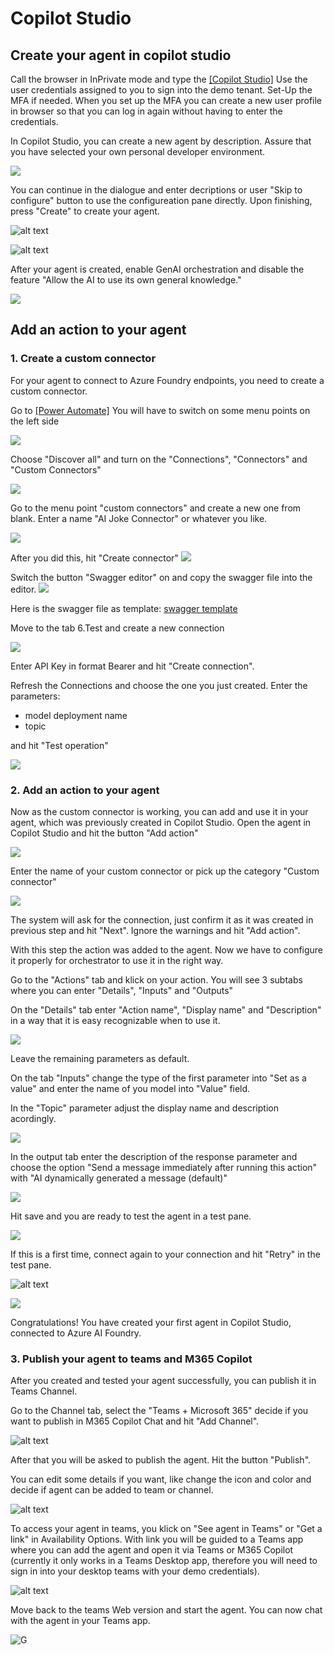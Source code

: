 # Copilot Studio

## Create your agent in copilot studio

Call the browser in InPrivate mode and type the [[Copilot Studio]](https://copilotstudio.preview.microsoft.com)
Use the user credentials assigned to you to sign into the demo tenant. Set-Up the MFA if needed.
When you set up the MFA you can create a new user profile in browser so that you can log in again without having to enter the credentials.

In Copilot Studio, you can create a new agent by description. Assure that you have selected your own personal developer environment.

 ![](main/imgs_mcs/CS_create.jpg)

 You can continue in the dialogue and enter decriptions or user "Skip to configure" button to use the configureation pane directly.
 Upon finishing, press "Create" to create your agent.

![alt text](main/imgs_mcs/CS_skip_to_configure.png)

![alt text](main/imgs_mcs/CS_create_agent.png)

After your agent is created, enable GenAI orchestration and disable the feature "Allow the AI to use its own general knowledge."

![](main/imgs_mcs/CS_genAI.png)

## Add an action to your agent

### 1. Create a custom connector 
For your agent to connect to Azure Foundry endpoints, you need to create a custom connector.

Go to [[Power Automate]](https://make.preview.powerautomate.com)
You will have to switch on some menu points on the left side

![](main/imgs_mcs/PA_menu.png)

Choose "Discover all" and turn on the "Connections", "Connectors" and  "Custom Connectors"

![](main/imgs_mcs/PA_discover_pin.png)

Go to the menu point "custom connectors" and create a new one from blank. Enter a name "AI Joke Connector" or whatever you like.

![](main/imgs_mcs/PA_customcon_new_connector.png)

After you did this, hit "Create connector"
![](main/imgs_mcs/PA_customcon_create_connector.png)

Switch the button "Swagger editor" on and copy the swagger file into the editor.
![](main/imgs_mcs/PA_customcon_swagger.png)

Here is the swagger file as template:
[swagger template](main/imgs_mcs/custom_connector_swagger_file_1.txt)

Move to the tab 6.Test and create a new connection

![](main/imgs_mcs/PA_customcon_create_connection.png)

Enter API Key in format Bearer <your api key> and hit "Create connection".

Refresh the Connections and choose the one you just created. Enter the parameters:
- model deployment name
- topic

and hit "Test operation"

![](main/imgs_mcs/PA_customcon_test.png)

### 2. Add an action to your agent

Now as the custom connector is working, you can add and use it in your agent, which was previously created in Copilot Studio. Open the agent in Copilot Studio and hit the button "Add action"

![](main/imgs_mcs/CS_add_action.png)

Enter the name of your custom connector or pick up the category "Custom connector"

![](main/imgs_mcs/CS_add_action_customcon.png)

The system will ask for the connection, just confirm it as it was created in previous step and hit "Next". Ignore the warnings and hit "Add action".

With this step the action was added to the agent. Now we have to configure it properly for orchestrator to use it in the right way.

Go to the "Actions" tab and klick on your action. You will see 3 subtabs where you can enter "Details", "Inputs" and "Outputs"

On the "Details" tab enter "Action name", "Display name" and "Description" in a way that it is easy recognizable when to use it.
 
![](main/imgs_mcs/CS_add_action_details.png)

Leave the remaining parameters as default.

On the tab "Inputs" change the type of the first parameter into "Set as a value" and enter the name of you model into "Value" field. 

In the "Topic" parameter adjust the display name and description acordingly.

![](main/imgs_mcs/CS_add_action_input.png)


In the output tab enter the description of the response parameter and choose the option "Send a message immediately after running this action" with "AI dynamically generated a message (default)"

![](main/imgs_mcs/CS_add_action_output.png)

Hit save and you are ready to test the agent in a test pane.

![](main/imgs_mcs/CS_final_test.png)

If this is a first time, connect again to your connection and hit "Retry" in the test pane.

![alt text](main/imgs_mcs/CS_final_test_con.png)

![](main/imgs_mcs/CS_final_test_result.png)

Congratulations! You have created your first agent in Copilot Studio, connected to Azure AI Foundry.

### 3. Publish your agent to teams and M365 Copilot

After you created and tested your agent successfully, you can publish it in Teams Channel. 

Go to the Channel tab, select the "Teams + Microsoft 365" decide if you want to publish in M365 Copilot Chat and hit "Add Channel".

![alt text](main/imgs_mcs/CS_publish.png)

After that you will be asked to publish the agent. Hit the button "Publish".

You can edit some details if you want, like change the icon and color and decide if agent can be added to team or channel.

![alt text](main/imgs_mcs/CS_publish_details.png)

To access your agent in teams, you klick on "See agent in Teams" or "Get a link" in Availability Options. With link you will be guided to a Teams app where you can add the agent and open it via Teams or M365 Copilot (currently it only works in a Teams Desktop app, therefore you will need to sign in into your desktop teams with your demo credentials).


![alt text](main/imgs_mcs/CS_publish_teams.png)

Move back to the teams Web version and start the agent. You can now chat with the agent in your Teams app.

![G](main/imgs_mcs/CS_publish_teams_final.png)